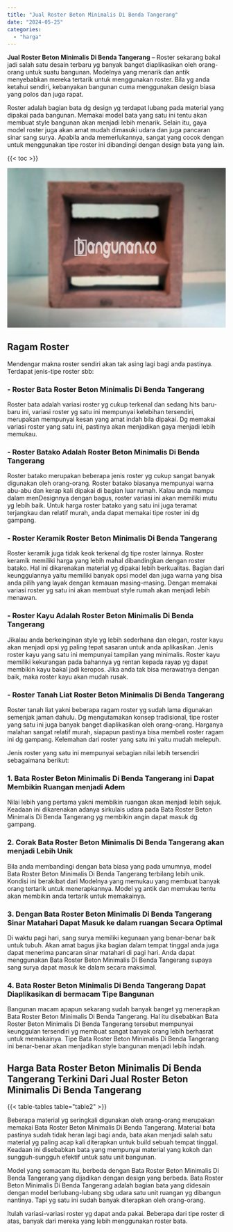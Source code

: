 ```yaml
---
title: "Jual Roster Beton Minimalis Di Benda Tangerang"
date: "2024-05-25"
categories: 
  - "harga"
---
```


**Jual Roster Beton Minimalis Di Benda Tangerang** – Roster sekarang bakal jadi salah satu desain terbaru yg banyak banget diaplikasikan oleh orang-orang untuk suatu bangunan. Modelnya yang menarik dan antik menyebabkan mereka tertarik untuk menggunakan roster. Bila yg anda ketahui sendiri, kebanyakan bangunan cuma menggunakan design biasa yang polos dan juga rapat.

Roster adalah bagian bata dg design yg terdapat lubang pada material yang dipakai pada bangunan. Memakai model bata yang satu ini tentu akan membuat style bangunan akan menjadi lebih menarik. Selain itu, gaya model roster juga akan amat mudah dimasuki udara dan juga pancaran sinar sang surya. Apabila anda memerlukannya, sangat yang cocok dengan untuk menggunakan tipe roster ini dibandingi dengan design bata yang lain.

{{< toc >}}

![Jual Roster Beton Minimalis Di Benda Tangerang](/images/bata-roster-minimalis-37.png)

## Ragam Roster

Mendengar makna roster sendiri akan tak asing lagi bagi anda pastinya. Terdapat jenis-tipe roster sbb:

### \- Roster Bata Roster Beton Minimalis Di Benda Tangerang

Roster bata adalah variasi roster yg cukup terkenal dan sedang hits baru-baru ini, variasi roster yg satu ini mempunyai kelebihan tersendiri, merupakan mempunyai kesan yang amat indah bila dipakai. Dg memakai variasi roster yang satu ini, pastinya akan menjadikan gaya menjadi lebih memukau.

### \- Roster Batako Adalah Roster Beton Minimalis Di Benda Tangerang

Roster batako merupakan beberapa jenis roster yg cukup sangat banyak digunakan oleh orang-orang. Roster batako biasanya mempunyai warna abu-abu dan kerap kali dipakai di bagian luar rumah. Kalau anda mampu dalam menDesignnya dengan bagus, roster variasi ini akan memiliki mutu yg lebih baik. Untuk harga roster batako yang satu ini juga teramat terjangkau dan relatif murah, anda dapat memakai tipe roster ini dg gampang.

### \- Roster Keramik Roster Beton Minimalis Di Benda Tangerang

Roster keramik juga tidak keok terkenal dg tipe roster lainnya. Roster keramik memiliki harga yang lebih mahal dibandingkan dengan roster batako. Hal ini dikarenakan material yg dipakai lebih berkualitas. Bagian dari keunggulannya yaitu memiliki banyak opsi model dan juga warna yang bisa anda pilih yang layak dengan kemauan masing-masing. Dengan memakai variasi roster yg satu ini akan membuat style rumah akan menjadi lebih menawan.

### \- Roster Kayu Adalah Roster Beton Minimalis Di Benda Tangerang

Jikalau anda berkeinginan style yg lebih sederhana dan elegan, roster kayu akan menjadi opsi yg paling tepat sasaran untuk anda aplikasikan. Jenis roster kayu yang satu ini mempunyai tampilan yang minimalis. Roster kayu memiliki kekurangan pada bahannya yg rentan kepada rayap yg dapat membikin kayu bakal jadi keropos. Jika anda tak bisa merawatnya dengan baik, maka roster kayu akan mudah rusak.

### \- Roster Tanah Liat Roster Beton Minimalis Di Benda Tangerang

Roster tanah liat yakni beberapa ragam roster yg sudah lama digunakan semenjak jaman dahulu. Dg mengutamakan konsep tradisional, tipe roster yang satu ini juga banyak banget diaplikasikan oleh orang-orang. Harganya malahan sangat relatif murah, siapapun pastinya bisa membeli roster ragam ini dg gampang. Kelemahan dari roster yang satu ini yaitu mudah melepuh.

Jenis roster yang satu ini mempunyai sebagian nilai lebih tersendiri sebagaimana berikut:

### 1\. Bata Roster Beton Minimalis Di Benda Tangerang ini Dapat Membikin Ruangan menjadi Adem

Nilai lebih yang pertama yakni membikin ruangan akan menjadi lebih sejuk. Keadaan ini dikarenakan adanya sirkulais udara pada Bata Roster Beton Minimalis Di Benda Tangerang yg membikin angin dapat masuk dg gampang.

### 2\. Corak Bata Roster Beton Minimalis Di Benda Tangerang akan menjadi Lebih Unik

Bila anda membandingi dengan bata biasa yang pada umumnya, model Bata Roster Beton Minimalis Di Benda Tangerang terbilang lebih unik. Kondisi ini berakibat dari Modelnya yang memukau yang membuat banyak orang tertarik untuk menerapkannya. Model yg antik dan memukau tentu akan membikin anda tertarik untuk memakainya.

### 3\. Dengan Bata Roster Beton Minimalis Di Benda Tangerang Sinar Matahari Dapat Masuk ke dalam ruangan Secara Optimal

Di waktu pagi hari, sang surya memiliki kegunaan yang benar-benar baik untuk tubuh. Akan amat bagus jika bagian dalam tempat tinggal anda juga dapat menerima pancaran sinar matahari di pagi hari. Anda dapat menggunakan Bata Roster Beton Minimalis Di Benda Tangerang supaya sang surya dapat masuk ke dalam secara maksimal.

### 4\. Bata Roster Beton Minimalis Di Benda Tangerang Dapat Diaplikasikan di bermacam Tipe Bangunan

Bangunan macam apapun sekarang sudah banyak banget yg menerapkan Bata Roster Beton Minimalis Di Benda Tangerang. Hal itu disebabkan Bata Roster Beton Minimalis Di Benda Tangerang tersebut mempunyai keunggulan tersendiri yg membuat sangat banyak orang lebih berhasrat untuk memakainya. Tipe Bata Roster Beton Minimalis Di Benda Tangerang ini benar-benar akan menjadikan style bangunan menjadi lebih indah.

## Harga Bata Roster Beton Minimalis Di Benda Tangerang Terkini Dari Jual Roster Beton Minimalis Di Benda Tangerang

{{< table-tables table="table2" >}}

Beberapa material yg seringkali digunakan oleh orang-orang merupakan memakai Bata Roster Beton Minimalis Di Benda Tangerang. Material bata pastinya sudah tidak heran lagi bagi anda, bata akan menjadi salah satu material yg paling acap kali diterapkan untuk build sebuah tempat tinggal. Keadaan ini disebabkan bata yang mempunyai material yang kokoh dan sungguh-sungguh efektif untuk satu unit bangunan.

Model yang semacam itu, berbeda dengan Bata Roster Beton Minimalis Di Benda Tangerang yang dijadikan dengan design yang berbeda. Bata Roster Beton Minimalis Di Benda Tangerang adalah bagian bata yang didesain dengan model berlubang-lubang sbg udara satu unit ruangan yg dibangun nantinya. Tapi yg satu ini sudah banyak diterapkan oleh orang-orang.

Itulah variasi-variasi roster yg dapat anda pakai. Beberapa dari tipe roster di atas, banyak dari mereka yang lebih menggunakan roster bata.
